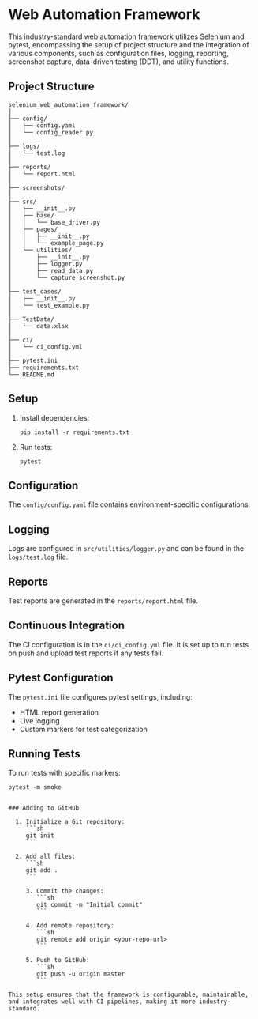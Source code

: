 # Web Automation Framework

This industry-standard web automation framework utilizes Selenium and pytest, encompassing the setup of project structure and the integration of various components, such as configuration files, logging, reporting, screenshot capture, data-driven testing (DDT), and utility functions.

## Project Structure

    selenium_web_automation_framework/
    │
    ├── config/
    │   ├── config.yaml
    │   └── config_reader.py
    │
    ├── logs/
    │   └── test.log
    │
    ├── reports/
    │   └── report.html
    │
    ├── screenshots/
    │
    ├── src/
    │   ├── __init__.py
    │   ├── base/
    │   │   └── base_driver.py
    │   ├── pages/
    │   │   ├── __init__.py
    │   │   └── example_page.py
    │   └── utilities/
    │       ├── __init__.py
    │       ├── logger.py
    │       ├── read_data.py
    │       └── capture_screenshot.py
    │
    ├── test_cases/
    │   ├── __init__.py
    │   └── test_example.py
    │
    ├── TestData/
    │   └── data.xlsx
    │
    ├── ci/
    │   └── ci_config.yml
    │
    ├── pytest.ini
    ├── requirements.txt
    └── README.md

## Setup

1. Install dependencies:
   ```
   pip install -r requirements.txt
   ```

2. Run tests:
   ```
   pytest
   ```

## Configuration

The `config/config.yaml` file contains environment-specific configurations.

## Logging

Logs are configured in `src/utilities/logger.py` and can be found in the `logs/test.log` file.

## Reports

Test reports are generated in the `reports/report.html` file.

## Continuous Integration

The CI configuration is in the `ci/ci_config.yml` file. It is set up to run tests on push and upload test reports if any tests fail.

## Pytest Configuration

The `pytest.ini` file configures pytest settings, including:
- HTML report generation
- Live logging
- Custom markers for test categorization

## Running Tests

To run tests with specific markers:
```
pytest -m smoke
```
```

### Adding to GitHub

  1. Initialize a Git repository:
     ```sh
     git init
     ```
  
  2. Add all files:
     ```sh
     git add .
     ```
  
     3. Commit the changes:
        ```sh
        git commit -m "Initial commit"
        ```
  
     4. Add remote repository:
        ```sh
        git remote add origin <your-repo-url>
        ```
  
     5. Push to GitHub:
        ```sh
        git push -u origin master
        ```

This setup ensures that the framework is configurable, maintainable, and integrates well with CI pipelines, making it more industry-standard.
